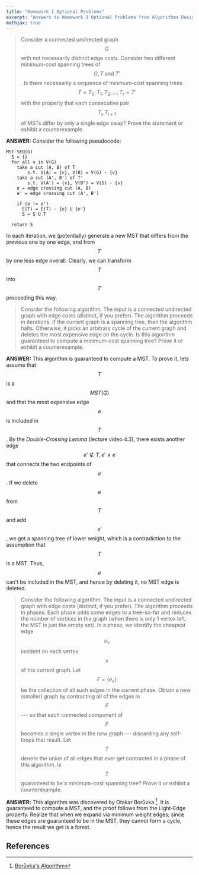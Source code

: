 ```yaml
---
title: "Homework 1 Optional Problems"
excerpt: "Answers to Homework 1 Optional Problems from Algorithms Design and Analysis II Course."
mathjax: true
---
```

> Consider a connected undirected graph $$ G $$ with not necessarily distinct edge costs. Consider two different minimum-cost spanning trees of $$ G, T \text{ and } T' $$. Is there necessarily a sequence of minimum-cost spanning trees $$ T = T_0, T_1, T_2, \ldots, T_r = T' $$ with the property that each consecutive pair $$ T_i,T_{i+1} $$ of MSTs differ by only a single edge swap? Prove the statement or exhibit a counterexample.

**ANSWER:** Consider the following pseudocode:
```
MST-SEQ(G)
  S = {}
  for all v in V(G)
    take a cut (A, B) of T
    	s.t. V(A) = {v}, V(B) = V(G) - {v}
    take a cut (A', B') of T'
    	s.t. V(A') = {v}, V(B') = V(G) - {v}
    e = edge crossing cut (A, B)
    e' = edge crossing cut (A', B')

    if (e != e')
      E(T) = E(T) - {e} U {e'}
      S = S U T

  return S
```

In each iteration, we (potentially) generate a new MST that differs from the previous one by one edge, and from $$ T' $$ by one less edge overall. Clearly, we can transform $$ T $$ into $$ T' $$ proceeding this way.

> Consider the following algorithm. The input is a connected undirected graph with edge costs (distinct, if you prefer). The algorithm proceeds in iterations. If the current graph is a spanning tree, then the algorithm halts. Otherwise, it picks an arbitrary cycle of the current graph and deletes the most expensive edge on the cycle. Is this algorithm guaranteed to compute a minimum-cost spanning tree? Prove it or exhibit a counterexample.

**ANSWER:** This algorithm is guaranteed to compute a MST. To prove it, lets assume that $$ T $$ is a $$ MST(G) $$ and that the most expensive edge $$ e $$ is included in $$ T $$. By the _Double-Crossing Lemma_ (lecture video 4.3), there exists another edge $$ e' \notin T, e' \neq e $$ that connects the two endpoints of $$ e $$. If we delete $$ e $$ from $$ T $$ and add $$ e' $$, we get a spanning tree of lower weight, which is a contradiction to the assumption that $$ T $$ is a MST. Thus, $$ e $$ can't be included in the MST, and hence by deleting it, no MST edge is deleted.

> Consider the following algorithm. The input is a connected undirected graph with edge costs (distinct, if you prefer). The algorithm proceeds in phases. Each phase adds some edges to a tree-so-far and reduces the number of vertices in the graph (when there is only 1 vertex left, the MST is just the empty set). In a phase, we identify the cheapest edge $$ e_v $$ incident on each vertex $$ v $$ of the current graph. Let $$ F = \{ e_v \} $$ be the collection of all such edges in the current phase. Obtain a new (smaller) graph by contracting all of the edges in $$ F $$ --- so that each connected component of $$ F $$ becomes a single vertex in the new graph --- discarding any self-loops that result. Let $$ T $$ denote the union of all edges that ever get contracted in a phase of this algorithm. Is $$ T $$ guaranteed to be a minimum-cost spanning tree? Prove it or exhibit a counterexample.

**ANSWER:** This algorithm was discovered by Otakar Borůvka [^1]. It is guaranteed to compute a MST, and the proof follows from the Light-Edge property. Realize that when we expand via minimum weight edges, since these edges are guaranteed to be in the MST, they cannot form a cycle, hence the result we get is a forest.

## References

[^1]: [Borůvka's Algorithm](https://en.wikipedia.org/wiki/Bor%C5%AFvka%27s_algorithm)
